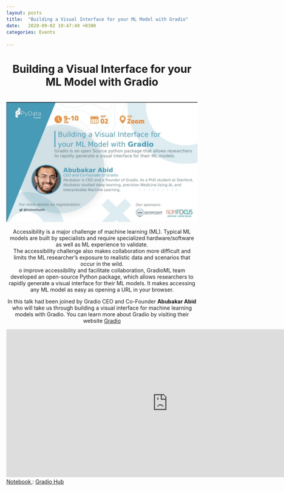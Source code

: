 ```yaml
---
layout: posts
title:  "Building a Visual Interface for your ML Model with Gradio"
date:   2020-09-02 19:47:49 +0300
categories: Events

---
```


<center>
<h1>Building a Visual Interface for your ML Model with Gradio </h1>
<br>
<img src="/assets/images/Gradioml.jpg" alt="meetup">
<br>



<p>
Accessibility is a major challenge of machine learning (ML). Typical ML models are built by specialists and require specialized hardware/software as well as ML experience to validate.<br>
The accessibility challenge also makes collaboration more difficult and limits the ML researcher’s exposure to realistic data and scenarios that occur in the wild.<br>
o improve accessibility and facilitate collaboration,
GradioML team developed an open-source Python package, which allows researchers to rapidly generate a visual interface for their ML models.
It makes accessing any ML model as easy as opening a URL in your browser.

In this talk had been joined by Gradio CEO and Co-Founder <b> Abubakar Abid </b> who will take us through building a visual interface for machine learning models with Gradio. You can learn more about Gradio by visiting their website  <a href="https://www.gradio.app/">Gradio  </a>

</p>

<iframe width="850" height="390" src="https://www.youtube.com/embed/dCbTi5ZKA9s" frameborder="0" allow="accelerometer; autoplay; clipboard-write; encrypted-media; gyroscope; picture-in-picture" allowfullscreen></iframe>
</center>
<a href="https://colab.research.google.com/drive/1BAw8QGFNqeKf1V0E3TLCzWyV6NM_qv_i">Notebook  </a> :
<a href="https://www.gradio.app/hub">Gradio Hub  </a>
